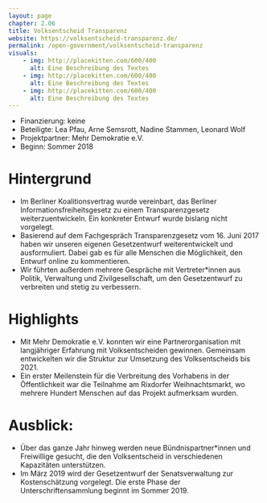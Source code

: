 ```yaml
---
layout: page
chapter: 2.06
title: Volksentscheid Transparenz
website: https://volksentscheid-transparenz.de/
permalink: /open-government/volksentscheid-transparenz
visuals:
    - img: http://placekitten.com/600/400
      alt: Eine Beschreibung des Textes
    - img: http://placekitten.com/600/400
      alt: Eine Beschreibung des Textes
    - img: http://placekitten.com/600/400
      alt: Eine Beschreibung des Textes
---
```


* Finanzierung: keine
* Beteiligte: Lea Pfau, Arne Semsrott, Nadine Stammen, Leonard Wolf
* Projektpartner: Mehr Demokratie e.V.
* Beginn: Sommer 2018


# Hintergrund

* Im Berliner Koalitionsvertrag wurde vereinbart, das Berliner Informationsfreiheitsgesetz zu einem Transparenzgesetz weiterzuentwickeln. Ein konkreter Entwurf wurde bislang nicht vorgelegt.
* Basierend auf dem Fachgespräch Transparenzgesetz vom 16. Juni 2017 haben wir unseren eigenen Gesetzentwurf weiterentwickelt und ausformuliert. Dabei gab es für alle Menschen die Möglichkeit, den Entwurf online zu kommentieren.
* Wir führten außerdem mehrere Gespräche mit Vertreter*innen aus Politik, Verwaltung und Zivilgesellschaft, um den Gesetzentwurf zu verbreiten und stetig zu verbessern.


# Highlights

* Mit Mehr Demokratie e.V. konnten wir eine Partnerorganisation mit langjähriger Erfahrung mit Volksentscheiden gewinnen. Gemeinsam entwickelten wir die Struktur zur Umsetzung des Volksentscheids bis 2021.
* Ein erster Meilenstein für die Verbreitung des Vorhabens in der Öffentlichkeit war die Teilnahme am Rixdorfer Weihnachtsmarkt, wo mehrere Hundert Menschen auf das Projekt aufmerksam wurden. 


# Ausblick: 

* Über das ganze Jahr hinweg werden neue Bündnispartner*innen und Freiwillige gesucht, die den Volksentscheid in verschiedenen Kapazitäten unterstützen.
* Im März 2019 wird der Gesetzentwurf der Senatsverwaltung zur Kostenschätzung vorgelegt.
Die erste Phase der Unterschriftensammlung beginnt im Sommer 2019.
